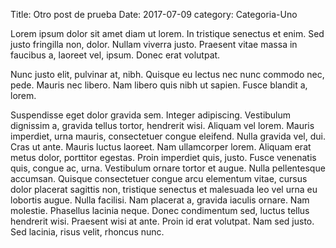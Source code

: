 Title: Otro post de prueba
Date: 2017-07-09
category: Categoria-Uno

Lorem ipsum dolor sit amet diam ut lorem. In tristique senectus et enim. Sed justo fringilla non, dolor. Nullam viverra justo. Praesent vitae massa in faucibus a, laoreet vel, ipsum. Donec erat volutpat.

Nunc justo elit, pulvinar at, nibh. Quisque eu lectus nec nunc commodo nec, pede. Mauris nec libero. Nam libero quis nibh ut sapien. Fusce blandit a, lorem. 

Suspendisse eget dolor gravida sem. Integer adipiscing. Vestibulum dignissim a, gravida tellus tortor, hendrerit wisi. Aliquam vel lorem. Mauris imperdiet, urna mauris, consectetuer congue eleifend. Nulla gravida vel, dui. Cras ut ante. Mauris luctus laoreet. Nam ullamcorper lorem. Aliquam erat metus dolor, porttitor egestas. Proin imperdiet quis, justo. Fusce venenatis quis, congue ac, urna. Vestibulum ornare tortor et augue. Nulla pellentesque accumsan. Quisque consectetuer congue arcu elementum vitae, cursus dolor placerat sagittis non, tristique senectus et malesuada leo vel urna eu lobortis augue. Nulla facilisi. Nam placerat a, gravida iaculis ornare. Nam molestie. Phasellus lacinia neque. Donec condimentum sed, luctus tellus hendrerit wisi. Praesent wisi at ante. Proin id erat volutpat. Nam sed justo. Sed lacinia, risus velit, rhoncus nunc.